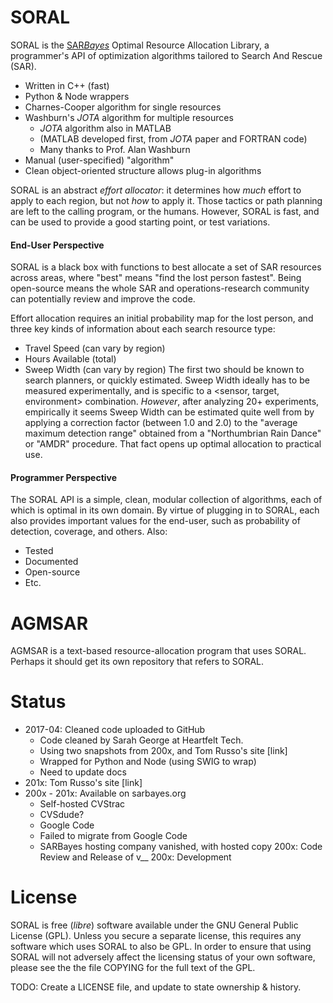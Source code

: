 # SORAL

SORAL is the [SAR*Bayes*](http://sarbayes.org) Optimal Resource Allocation Library, 
a programmer's API of optimization algorithms tailored to Search And Rescue (SAR). 
  * Written in C++ (fast)
  * Python & Node wrappers
  * Charnes-Cooper algorithm for single resources
  * Washburn's _JOTA_ algorithm for multiple resources
    * _JOTA_ algorithm also in MATLAB
    * (MATLAB developed first, from _JOTA_ paper and FORTRAN code)
    * Many thanks to Prof. Alan Washburn
  * Manual (user-specified) "algorithm"
  * Clean object-oriented structure allows plug-in algorithms
  
SORAL is an abstract _effort allocator_: it determines how _much_ 
effort to apply to each region, but not _how_ to apply it. Those
tactics or path planning are left to the calling program, or the
humans. However, SORAL is fast, and can be used to provide a good
starting point, or test variations.

#### End-User Perspective
SORAL is a black box with functions to best allocate a set of SAR 
resources across areas, where "best" means "find the lost person fastest". 
Being open-source means the whole SAR and operations-research
community can potentially review and improve the code. 

Effort allocation requires an initial probability map for the lost person,
and three key kinds of information about each search resource type:
  * Travel Speed (can vary by region)
  * Hours Available (total)
  * Sweep Width (can vary by region)
The first two should be known to search planners, or quickly estimated.
Sweep Width ideally has to be measured experimentally, and is
specific to a \<sensor, target, environment\> combination.  _However_,
after analyzing 20+ experiments, empirically it seems Sweep Width
can be estimated quite well from by applying a correction factor
(between 1.0 and 2.0) to the "average maximum detection range"
obtained from a "Northumbrian Rain Dance" or "AMDR" procedure. 
That fact opens up optimal allocation to practical use.

#### Programmer Perspective
The SORAL API is a simple, clean, modular collection of algorithms,
each of which is optimal in its own domain. By virtue of plugging
in to SORAL, each also provides important values for the end-user,
such as probability of detection, coverage, and others. Also:
* Tested
* Documented
* Open-source
* Etc.

# AGMSAR

AGMSAR is a text-based resource-allocation program that uses SORAL. 
Perhaps it should get its own repository that refers to SORAL.

# Status
* 2017-04: Cleaned code uploaded to GitHub
    * Code cleaned by Sarah George at Heartfelt Tech.
    * Using two snapshots from 200x, and Tom Russo's site [link]
    * Wrapped for Python and Node (using SWIG to wrap)
    * Need to update docs
* 201x: Tom Russo's site [link]
* 200x - 201x: Available on sarbayes.org
  - Self-hosted CVStrac 
  - CVSdude?
  - Google Code
  - Failed to migrate from Google Code
  - SARBayes hosting company vanished, with hosted copy
200x: Code Review and Release of v__
200x: Development

# License
 SORAL is free (<em>libre</em>) software available under the GNU
 General Public License (GPL). Unless you secure a separate
 license, this requires any software which uses SORAL to 
 also be GPL. In order to ensure that
 using SORAL will not adversely affect the licensing status of your
 own software, please see the the file COPYING for the full
 text of the GPL.

TODO: Create a LICENSE file, and update to state ownership & history. 
